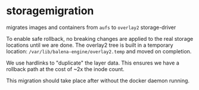 storagemigration
================

migrates images and containers from `aufs` to `overlay2` storage-driver

To enable safe rollback, no breaking changes are applied to the real
storage locations until we are done. The overlay2 tree is built in a temporary
location: `/var/lib/balena-engine/overlay2.temp` and moved on completion.

We use hardlinks to "duplicate" the layer data. This ensures we have a rollback
path at the cost of ~2x the inode count.

This migration should take place after without the docker daemon running.
